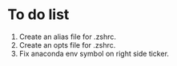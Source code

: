 # To do list

1. Create an alias file for .zshrc.
2. Create an opts file for .zshrc.
3. Fix anaconda env symbol on right side ticker.
